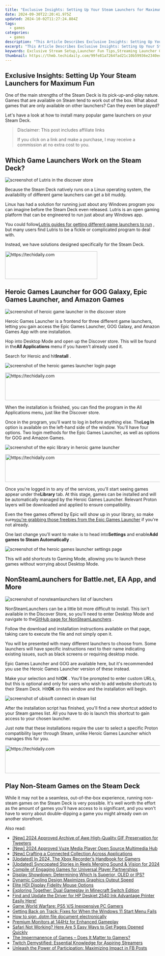 ```yaml
---
title: "Exclusive Insights: Setting Up Your Steam Launchers for Maximum Fun"
date: 2024-09-30T22:20:41.975Z
updated: 2024-10-02T11:27:24.884Z
tags:
  - games
categories:
  - games
description: "This Article Describes Exclusive Insights: Setting Up Your Steam Launchers for Maximum Fun"
excerpt: "This Article Describes Exclusive Insights: Setting Up Your Steam Launchers for Maximum Fun"
keywords: Exclusive Stream Setup,Launcher Fun Tips,Streaming Launcher Guide,Maximize Stream Fun,Steam Launchers Insights,Launch Your Stream Joy,Optimal Stream Setup
thumbnail: https://thmb.techidaily.com/99fe81a7264fad21c10b59936e2340ed2f52f70dde1e828e78cf649673983fcc.jpg
---
```


## Exclusive Insights: Setting Up Your Steam Launchers for Maximum Fun

 One of the main strengths of the Steam Deck is its pick-up-and-play nature. Games that are available on Steam tend to work out of the box. What about games that are only available on other launchers? Can they even be played?

 Let's have a look at how to install many popular game launchers on your Steam Deck.

>  Disclaimer: This post includes affiliate links
>
>  If you click on a link and make a purchase, I may receive a commission at no extra cost to you.
>

## Which Game Launchers Work on the Steam Deck?

![screenshot of Lutris in the discover store](https://static1.makeuseofimages.com/wordpress/wp-content/uploads/2023/08/screenshot_of_lutris_in_discover_store.jpg)

 Because the Steam Deck natively runs on a Linux operating system, the availability of different game launchers can get a bit muddy.

 Linux has had a solution for running just about any Windows program you can imagine before the Steam Deck even released. Lutris is an open gaming platform that can be engineered to run just about any Windows app.

 You could follow[Lutris guides for getting different game launchers to run](https://www.makeuseof.com/how-to-play-pc-games-on-linux-with-lutris/) , but many users find Lutris to be a fickle or complicated program to deal with.

Instead, we have solutions designed specifically for the Steam Deck.

<!-- affiliate ads begin -->
<a href="https://aligracehair.sjv.io/c/5597632/1915825/19272" target="_top" id="1915825">
  <img src="//a.impactradius-go.com/display-ad/19272-1915825" border="0" alt="https://techidaily.com" width="300" height="90"/>
</a>
<img height="0" width="0" src="https://aligracehair.sjv.io/i/5597632/1915825/19272" style="position:absolute;visibility:hidden;" border="0" />
<!-- affiliate ads end -->

## Heroic Games Launcher for GOG Galaxy, Epic Games Launcher, and Amazon Games

![screenshot of heroic game launcher in the discover store](https://static1.makeuseofimages.com/wordpress/wp-content/uploads/2023/08/screenshot_of_heroic_in_discover_store.jpg)

 Heroic Games Launcher is a frontend for three different game launchers, letting you gain access the Epic Games Launcher, GOG Galaxy, and Amazon Games App with one installation.

 Hop into Desktop Mode and open up the Discover store. This will be found in the**All Applications** menu if you haven't already used it.

 Search for Heroic and hit**Install** .

![screenshot of the heroic games launcher login page](https://static1.makeuseofimages.com/wordpress/wp-content/uploads/2023/08/screenshot_of_heroic_login_page.jpg)

<!-- affiliate ads begin -->
<a href="https://appsumo.8odi.net/c/5597632/2111981/7443" target="_top" id="2111981">
  <img src="//a.impactradius-go.com/display-ad/7443-2111981" border="0" alt="https://techidaily.com" width="728" height="90"/>
</a>
<img height="0" width="0" src="https://appsumo.8odi.net/i/5597632/2111981/7443" style="position:absolute;visibility:hidden;" border="0" />
<!-- affiliate ads end -->

 When the installation is finished, you can find the program in the All Applications menu, just like the Discover store.

 Once in the program, you'll want to log in before anything else. The**Log In** option is available on the left-hand side of the window. You'll have four options. Two login methods for the Epic Games Launcher, as well as options for GOG and Amazon Games.

![screenshot of the epic library in heroic game launcher](https://static1.makeuseofimages.com/wordpress/wp-content/uploads/2023/08/screenshot_of_epic_library_in_heroic_launcher-1.jpg)

<!-- affiliate ads begin -->
<a href="https://aligracehair.sjv.io/c/5597632/1915830/19272" target="_top" id="1915830">
  <img src="//a.impactradius-go.com/display-ad/19272-1915830" border="0" alt="https://techidaily.com" width="728" height="90"/>
</a>
<img height="0" width="0" src="https://aligracehair.sjv.io/i/5597632/1915830/19272" style="position:absolute;visibility:hidden;" border="0" />
<!-- affiliate ads end -->

 Once you're logged in to any of the services, you'll start seeing games appear under the**Library** tab. At this stage, games can be installed and will be automatically managed by the Heroic Games Launcher. Relevant Proton layers will be downloaded and applied to ensure compatibility.

 Even the free games offered by Epic will show up in your library, so make sure[you're grabbing those freebies from the Epic Games Launcher](https://www.makeuseof.com/how-to-get-free-games-on-the-epic-games-store/) if you're not already.

 One last change you'll want to make is to head into**Settings** and enable**Add games to Steam Automatically** .

![screenshot of the heroic games launcher settings page](https://static1.makeuseofimages.com/wordpress/wp-content/uploads/2023/08/screenshot_of_heroic_settings_page.jpg)

 This will add shortcuts to Gaming Mode, allowing you to launch these games without worrying about Desktop Mode.

## NonSteamLaunchers for Battle.net, EA App, and More

![screenshot of nonsteamlaunchers list of launchers](https://static1.makeuseofimages.com/wordpress/wp-content/uploads/2023/08/screenshot_of_nonsteamlaunchers_list_of_launchers.jpg)

 NonSteamLaunchers can be a little bit more difficult to install. This isn't available in the Discover Store, so you'll need to enter Desktop Mode and navigate to the[GitHub page for NonSteamLaunchers](https://github.com/moraroy/NonSteamLaunchers-On-Steam-Deck) .

 Follow the download and installation instructions available on that page, taking care to execute the file and not simply open it.

 You will be presented with many different launchers to choose from. Some launchers will have specific instructions next to their name indicating existing issues, such as black screens or requiring desktop mode.

 Epic Games Launcher and GOG are available here, but it's recommended you use the Heroic Games Launcher version of these instead.

 Make your selection and hit**OK** . You'll be prompted to enter custom URLs, but this is optional and only for users who wish to add website shortcuts to their Steam Deck. Hit**OK** on this window and the installation will begin.

![screenshot of ubisoft connect in steam list](https://static1.makeuseofimages.com/wordpress/wp-content/uploads/2023/08/screenshot_of_ubisoft_connect_in_steam_list.jpg)

 After the installation script has finished, you'll find a new shortcut added to your Steam games list. All you have to do is launch this shortcut to gain access to your chosen launcher.

 Just note that these installations require the user to select a specific Proton compatibility layer through Steam, unlike Heroic Games Launcher which manages this for you.

<!-- affiliate ads begin -->
<a href="https://electronicx.pxf.io/c/5597632/1167086/14483" target="_top" id="1167086">
  <img src="//a.impactradius-go.com/display-ad/14483-1167086" border="0" alt="https://techidaily.com" width="728" height="90"/>
</a>
<img height="0" width="0" src="https://electronicx.pxf.io/i/5597632/1167086/14483" style="position:absolute;visibility:hidden;" border="0" />
<!-- affiliate ads end -->

## Play Non-Steam Games on the Steam Deck

 While it may not be a seamless, out-of-the-box experience, running non-steam games on the Steam Deck is very possible. It's well worth the effort as the amount of games you'll have access to is significant, and you won't have to worry about double-dipping a game you might already own on another storefront.

<ins class="adsbygoogle"
     style="display:block"
     data-ad-format="autorelaxed"
     data-ad-client="ca-pub-7571918770474297"
     data-ad-slot="1223367746"></ins>

<ins class="adsbygoogle"
     style="display:block"
     data-ad-client="ca-pub-7571918770474297"
     data-ad-slot="8358498916"
     data-ad-format="auto"
     data-full-width-responsive="true"></ins>

<span class="atpl-alsoreadstyle">Also read:</span>
<div><ul>
<li><a href="https://twitter-videos.techidaily.com/new-2024-approved-archive-of-awe-high-quality-gif-preservation-for-tweeters/"><u>[New] 2024 Approved Archive of Awe High-Quality GIF Preservation for Tweeters</u></a></li>
<li><a href="https://vp-tips.techidaily.com/new-2024-approved-vuze-media-player-open-source-multimedia-hub/"><u>[New] 2024 Approved Vuze Media Player Open Source Multimedia Hub</u></a></li>
<li><a href="https://extra-lessons.techidaily.com/new-crafting-a-connected-collection-across-applications/"><u>[New] Crafting a Connected Collection Across Applications</u></a></li>
<li><a href="https://video-capture.techidaily.com/updated-in-2024-the-xbox-recorders-handbook-for-gamers/"><u>[Updated] In 2024, The Xbox Recorder’s Handbook for Gamers</u></a></li>
<li><a href="https://instagram-videos.techidaily.com/updated-syncopated-stories-in-reels-merging-sound-and-vision-for-2024/"><u>[Updated] Syncopated Stories in Reels Merging Sound & Vision for 2024</u></a></li>
<li><a href="https://games-able.techidaily.com/compile-of-engaging-games-for-universal-player-partnerships/"><u>Compile of Engaging Games for Universal Player Partnerships</u></a></li>
<li><a href="https://games-able.techidaily.com/display-showdown-determining-which-is-superior-oled-or-ips/"><u>Display Showdown: Determining Which Is Superior, OLED or IPS?</u></a></li>
<li><a href="https://games-able.techidaily.com/dynamic-cooling-design-maximizes-graphics-output-speed/"><u>Dynamic Cooling Design Maximizes Graphics Output Speed</u></a></li>
<li><a href="https://games-able.techidaily.com/elite-hdi-display-fidelity-mouse-options/"><u>Elite HDI Display Fidelity Mouse Options</u></a></li>
<li><a href="https://games-able.techidaily.com/exploring-together-dual-gameplay-in-minecraft-switch-edition/"><u>Exploring Together: Dual Gameplay in Minecraft Switch Edition</u></a></li>
<li><a href="https://win-amazing.techidaily.com/find-and-update-the-driver-for-hp-deskjet-2540-ink-advantage-printer-easily-here/"><u>Find and Update the Driver for HP Deskjet 2540 Ink Advantage Printer Easily Here!</u></a></li>
<li><a href="https://games-able.techidaily.com/game-world-warfare-ps5-vs-inexpensive-pc-gamers/"><u>Game World Warfare: PS5 V/S Inexpensive PC Gamers</u></a></li>
<li><a href="https://win-howtos.techidaily.com/getting-back-on-track-fixes-for-when-the-windows-11-start-menu-fails/"><u>Getting Back on Track: Fixes for When the Windows 11 Start Menu Fails</u></a></li>
<li><a href="https://blog-min.techidaily.com/how-to-sign-dotm-file-document-electronically-by-ldigisigner-sign-a-word-sign-a-word/"><u>How to sign .dotm file document electronically</u></a></li>
<li><a href="https://games-able.techidaily.com/premium-monitors-at-144hz-for-enhanced-gameplay/"><u>Premium Monitors at 144Hz for Enhanced Gameplay</u></a></li>
<li><a href="https://win-howtos.techidaily.com/safari-not-working-here-are-5-easy-ways-to-get-pages-opened-quickly/"><u>Safari Not Working? Here Are 5 Easy Ways to Get Pages Opened Quickly</u></a></li>
<li><a href="https://games-able.techidaily.com/the-impermanence-of-games-does-it-matter-to-gamers/"><u>The Impermanence of Games – Does It Matter to Gamers?</u></a></li>
<li><a href="https://games-able.techidaily.com/twitch-demystified-essential-knowledge-for-aspiring-streamers/"><u>Twitch Demystified: Essential Knowledge for Aspiring Streamers</u></a></li>
<li><a href="https://facebook.techidaily.com/unleash-the-power-of-participation-maximizing-impact-in-fb-posts/"><u>Unleash the Power of Participation: Maximizing Impact in FB Posts</u></a></li>
</ul></div>

